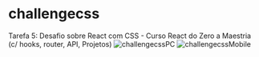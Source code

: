 # challengecss
Tarefa 5: Desafio sobre React com CSS -  Curso React do Zero a Maestria (c/ hooks, router, API, Projetos)
![challengecssPC](https://github.com/user-attachments/assets/ae16fa82-33be-4102-80d5-4fe748a6114a)
![challengecssMobile](https://github.com/user-attachments/assets/b37ddbb0-93cb-429c-9822-8d5637b0fa57)
